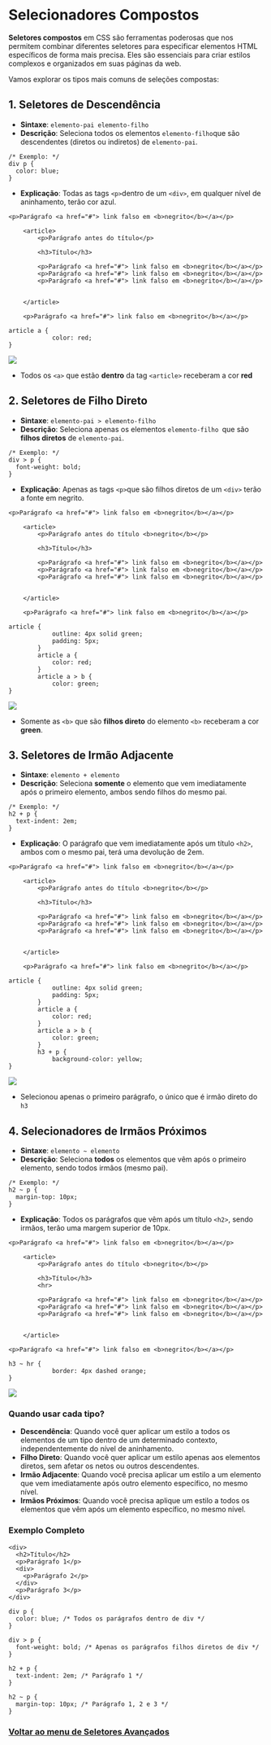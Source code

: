 # Selecionadores Compostos

**Seletores compostos** em CSS são ferramentas poderosas que nos permitem combinar diferentes seletores para especificar elementos HTML específicos de forma mais precisa. Eles são essenciais para criar estilos complexos e organizados em suas páginas da web.

Vamos explorar os tipos mais comuns de seleções compostas:

## 1. Seletores de Descendência

- **Sintaxe**: `elemento-pai elemento-filho`
- **Descrição**: Seleciona todos os elementos `elemento-filho`que são descendentes (diretos ou indiretos) de `elemento-pai`.

```
/* Exemplo: */
div p {
  color: blue;
}
```

- **Explicação**: Todas as tags `<p>`dentro de um `<div>`, em qualquer nível de aninhamento, terão cor azul.

```
<p>Parágrafo <a href="#"> link falso em <b>negrito</b></a></p>

    <article>
        <p>Parágrafo antes do título</p>

        <h3>Título</h3>

        <p>Parágrafo <a href="#"> link falso em <b>negrito</b></a></p>
        <p>Parágrafo <a href="#"> link falso em <b>negrito</b></a></p>
        <p>Parágrafo <a href="#"> link falso em <b>negrito</b></a></p>


    </article>

    <p>Parágrafo <a href="#"> link falso em <b>negrito</b></a></p>

```

```
article a {
            color: red;
}
```

<img src="img/seletores-01.jpg">

- Todos os `<a>` que estão **dentro** da tag `<article>` receberam a cor **red**

## 2. Seletores de Filho Direto

- **Sintaxe**: `elemento-pai > elemento-filho`
- **Descrição**: Seleciona apenas os elementos `elemento-filho `que são **filhos diretos** de `elemento-pai`.

```
/* Exemplo: */
div > p {
  font-weight: bold;
}
```

- **Explicação**: Apenas as tags `<p>`que são filhos diretos de um `<div>` terão a fonte em negrito.

```
<p>Parágrafo <a href="#"> link falso em <b>negrito</b></a></p>

    <article>
        <p>Parágrafo antes do título <b>negrito</b></p>

        <h3>Título</h3>

        <p>Parágrafo <a href="#"> link falso em <b>negrito</b></a></p>
        <p>Parágrafo <a href="#"> link falso em <b>negrito</b></a></p>
        <p>Parágrafo <a href="#"> link falso em <b>negrito</b></a></p>


    </article>

    <p>Parágrafo <a href="#"> link falso em <b>negrito</b></a></p>

```

```
article {
            outline: 4px solid green;
            padding: 5px;
        }
        article a {
            color: red;
        }
        article a > b {
            color: green;
}
```

<img src="img/seletores-02.jpg">

- Somente as `<b>` que são **filhos direto** do elemento `<b>` receberam a cor **green**.

## 3. Seletores de Irmão Adjacente

- **Sintaxe**: `elemento + elemento`
- **Descrição**: Seleciona **somente** o elemento que vem imediatamente após o primeiro elemento, ambos sendo filhos do mesmo pai.

```
/* Exemplo: */
h2 + p {
  text-indent: 2em;
}
```

- **Explicação**: O parágrafo que vem imediatamente após um título `<h2>`, ambos com o mesmo pai, terá uma devolução de 2em.

```
<p>Parágrafo <a href="#"> link falso em <b>negrito</b></a></p>

    <article>
        <p>Parágrafo antes do título <b>negrito</b></p>

        <h3>Título</h3>

        <p>Parágrafo <a href="#"> link falso em <b>negrito</b></a></p>
        <p>Parágrafo <a href="#"> link falso em <b>negrito</b></a></p>
        <p>Parágrafo <a href="#"> link falso em <b>negrito</b></a></p>


    </article>

    <p>Parágrafo <a href="#"> link falso em <b>negrito</b></a></p>

```

```
article {
            outline: 4px solid green;
            padding: 5px;
        }
        article a {
            color: red;
        }
        article a > b {
            color: green;
        }
        h3 + p {
            background-color: yellow;
}
```

<img src="img/seletores-03.jpg">

- Selecionou apenas o primeiro parágrafo, o único que é irmão direto do `h3`


## 4. Selecionadores de Irmãos Próximos

- **Sintaxe**: `elemento ~ elemento`
- **Descrição**: Seleciona **todos** os elementos que vêm após o primeiro elemento, sendo todos irmãos (mesmo pai).

```
/* Exemplo: */
h2 ~ p {
  margin-top: 10px;
}
```

- **Explicação**: Todos os parágrafos que vêm após um título `<h2>`, sendo irmãos, terão uma margem superior de 10px.

```
<p>Parágrafo <a href="#"> link falso em <b>negrito</b></a></p>

    <article>
        <p>Parágrafo antes do título <b>negrito</b></p>

        <h3>Título</h3>
        <hr>

        <p>Parágrafo <a href="#"> link falso em <b>negrito</b></a></p>
        <p>Parágrafo <a href="#"> link falso em <b>negrito</b></a></p>
        <p>Parágrafo <a href="#"> link falso em <b>negrito</b></a></p>


    </article>

<p>Parágrafo <a href="#"> link falso em <b>negrito</b></a></p>

```

```
h3 ~ hr {
            border: 4px dashed orange;
}
```

<img src="img/seletores-04.jpg">

### Quando usar cada tipo?

- **Descendência**: Quando você quer aplicar um estilo a todos os elementos de um tipo dentro de um determinado contexto, independentemente do nível de aninhamento.
- **Filho Direto**: Quando você quer aplicar um estilo apenas aos elementos diretos, sem afetar os netos ou outros descendentes.
- **Irmão Adjacente**: Quando você precisa aplicar um estilo a um elemento que vem imediatamente após outro elemento específico, no mesmo nível.
- **Irmãos Próximos**: Quando você precisa aplique um estilo a todos os elementos que vêm após um elemento específico, no mesmo nível.

### Exemplo Completo

```
<div>
  <h2>Título</h2>
  <p>Parágrafo 1</p>
  <div>
    <p>Parágrafo 2</p>
  </div>
  <p>Parágrafo 3</p>
</div>
```

```
div p {
  color: blue; /* Todos os parágrafos dentro de div */
}

div > p {
  font-weight: bold; /* Apenas os parágrafos filhos diretos de div */
}

h2 + p {
  text-indent: 2em; /* Parágrafo 1 */
}

h2 ~ p {
  margin-top: 10px; /* Parágrafo 1, 2 e 3 */
}
```

### [Voltar ao menu de Seletores Avançados](Menu.md) 



